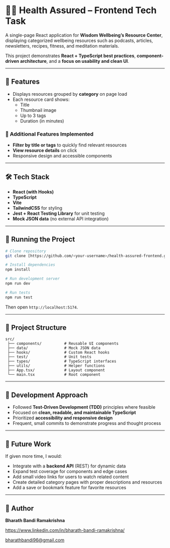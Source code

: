 # 🧘‍♀️ Health Assured – Frontend Tech Task

A single-page React application for **Wisdom Wellbeing’s Resource Center**, displaying categorized wellbeing resources such as podcasts, articles, newsletters, recipes, fitness, and meditation materials.  

This project demonstrates **React + TypeScript best practices**, **component-driven architecture**, and a **focus on usability and clean UI**.  

---

## 🚀 Features

- Displays resources grouped by **category** on page load  
- Each resource card shows:
  - Title  
  - Thumbnail image  
  - Up to 3 tags  
  - Duration (in minutes)  

### 🧩 Additional Features Implemented
- **Filter by title or tags** to quickly find relevant resources  
- **View resource details** on click  
- Responsive design and accessible components  

---

## 🛠️ Tech Stack

- **React (with Hooks)**  
- **TypeScript**  
- **Vite**
- **TailwindCSS** for styling  
- **Jest + React Testing Library** for unit testing  
- **Mock JSON data** (no external API integration)

---

## 🧪 Running the Project

```bash
# Clone repository
git clone [https://github.com/<your-username>/health-assured-frontend.git](https://github.com/Bharathbandi96/Wisdom-Wellbeing-App.git)

# Install dependencies
npm install

# Run development server
npm run dev

# Run tests
npm run test
```

Then open `http://localhost:5174`.

---

## 📁 Project Structure

```
src/
 ├── components/          # Reusable UI components
 ├── data/                # Mock JSON data
 ├── hooks/               # Custom React hooks
 ├── test/                # Unit tests
 ├── types/               # TypeScript interfaces
 ├── utils/               # Helper functions
 ├── App.tsx/             # Layout component
 └── main.tsx             # Root component

```

---

## 🧠 Development Approach

- Followed **Test-Driven Development (TDD)** principles where feasible  
- Focused on **clean, readable, and maintainable TypeScript**  
- Prioritized **accessibility and responsive design**  
- Frequent, small commits to demonstrate progress and thought process  

---

## 🌱 Future Work

If given more time, I would:
- Integrate with a **backend API** (REST) for dynamic data
- Expand test coverage for components and edge cases  
- Add small video links for users to watch related content
- Create detailed category pages with proper descriptions and resources
- Add a save or bookmark feature for favorite resources

---

## 👤 Author

**Bharath Bandi Ramakrishna**  

https://www.linkedin.com/in/bharath-bandi-ramakrishna/

bharathbandi96@gmail.com
